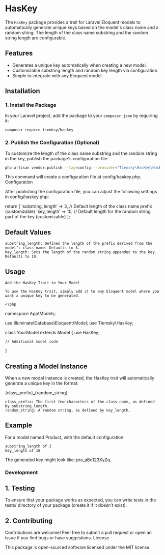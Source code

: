 # HasKey

The `HasKey` package provides a trait for Laravel Eloquent models to automatically generate unique keys based on the model's class name and a random string. The length of the class name substring and the random string length are configurable.

## Features

- Generates a unique key automatically when creating a new model.
- Customizable substring length and random key length via configuration.
- Simple to integrate with any Eloquent model.

## Installation

### 1. Install the Package

In your Laravel project, add the package to your `composer.json` by requiring it:

```bash
composer require tiemksy/haskey

```


### 2. Publish the Configuration (Optional)

To customize the length of the class name substring and the random string in the key, publish the package's configuration file:
```bash
php artisan vendor:publish --tag=config --provider="Tiemsky\HasKey\HasKeyServiceProvider"

```

This command will create a configuration file at config/haskey.php.
Configuration

After publishing the configuration file, you can adjust the following settings in config/haskey.php:

return [
    'substring_length' => 3, // Default length of the class name prefix (customizable)
    'key_length' => 10,      // Default length for the random string part of the key (customizable)
];

## Default Values

    substring_length: Defines the length of the prefix derived from the model’s class name. Defaults to 3.
    key_length: Sets the length of the random string appended to the key. Defaults to 10.

## Usage

    Add the HasKey Trait to Your Model

    To use the HasKey trait, simply add it to any Eloquent model where you want a unique key to be generated.

    <?php

namespace App\Models;

use Illuminate\Database\Eloquent\Model;
use Tiemsky\HasKey;

class YourModel extends Model
{
    use HasKey;

    // Additional model code
}

## Creating a Model Instance

When a new model instance is created, the HasKey trait will automatically generate a unique key in the format:

{class_prefix}_{random_string}

    class_prefix: The first few characters of the class name, as defined by substring_length.
    random_string: A random string, as defined by key_length.

## Example

For a model named Product, with the default configuration:

    substring_length of 3
    key_length of 10

The generated key might look like: pro_aBc123XyZq.

### Development
## 1. Testing

To ensure that your package works as expected, you can write tests in the tests/ directory of your package (create it if it doesn't exist).
## 2. Contributing

Contributions are welcome! Feel free to submit a pull request or open an issue if you find bugs or have suggestions.
License

This package is open-sourced software licensed under the MIT license.